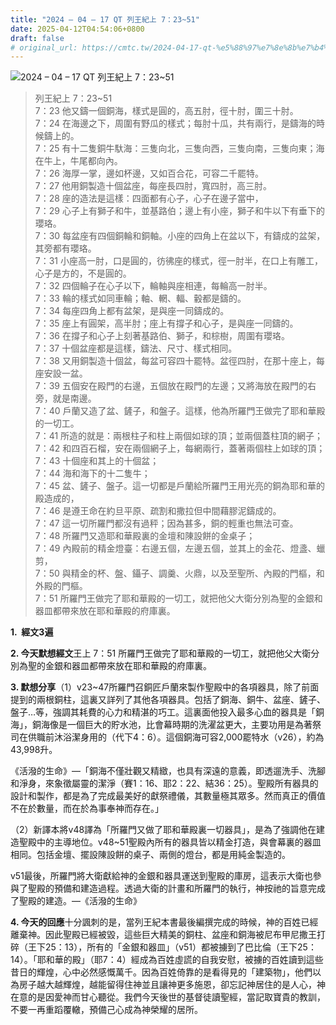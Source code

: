 ```yaml
---
title: "2024 – 04 – 17 QT 列王紀上 7：23~51"
date: 2025-04-12T04:54:06+0800
draft: false
# original_url: https://cmtc.tw/2024-04-17-qt-%e5%88%97%e7%8e%8b%e7%b4%80%e4%b8%8a-7%ef%bc%9a2351
---
```


![2024 – 04 – 17 QT 列王紀上 7：23~51](/images/qt.jpg  "2024 – 04 – 17 QT 列王紀上 7：23~51")

> 列王紀上 7：23~51  
> 7：23 他又鑄一個銅海，樣式是圓的，高五肘，徑十肘，圍三十肘。  
> 7：24 在海邊之下，周圍有野瓜的樣式；每肘十瓜，共有兩行，是鑄海的時候鑄上的。  
> 7：25 有十二隻銅牛馱海：三隻向北，三隻向西，三隻向南，三隻向東；海在牛上，牛尾都向內。  
> 7：26 海厚一掌，邊如杯邊，又如百合花，可容二千罷特。  
> 7：27 他用銅製造十個盆座，每座長四肘，寬四肘，高三肘。  
> 7：28 座的造法是這樣：四面都有心子，心子在邊子當中，  
> 7：29 心子上有獅子和牛，並基路伯；邊上有小座，獅子和牛以下有垂下的瓔珞。  
> 7：30 每盆座有四個銅輪和銅軸。小座的四角上在盆以下，有鑄成的盆架，其旁都有瓔珞。  
> 7：31 小座高一肘，口是圓的，彷彿座的樣式，徑一肘半，在口上有雕工，心子是方的，不是圓的。  
> 7：32 四個輪子在心子以下，輪軸與座相連，每輪高一肘半。  
> 7：33 輪的樣式如同車輪；軸、輞、輻、轂都是鑄的。  
> 7：34 每座四角上都有盆架，是與座一同鑄成的。  
> 7：35 座上有圓架，高半肘；座上有撐子和心子，是與座一同鑄的。  
> 7：36 在撐子和心子上刻著基路伯、獅子，和棕樹，周圍有瓔珞。  
> 7：37 十個盆座都是這樣，鑄法、尺寸、樣式相同。  
> 7：38 又用銅製造十個盆，每盆可容四十罷特。盆徑四肘，在那十座上，每座安設一盆。  
> 7：39 五個安在殿門的右邊，五個放在殿門的左邊；又將海放在殿門的右旁，就是南邊。  
> 7：40 戶蘭又造了盆、鏟子，和盤子。這樣，他為所羅門王做完了耶和華殿的一切工。  
> 7：41 所造的就是：兩根柱子和柱上兩個如球的頂；並兩個蓋柱頂的網子；  
> 7：42 和四百石榴，安在兩個網子上，每網兩行，蓋著兩個柱上如球的頂；  
> 7：43 十個座和其上的十個盆；  
> 7：44 海和海下的十二隻牛；  
> 7：45 盆、鏟子、盤子。這一切都是戶蘭給所羅門王用光亮的銅為耶和華的殿造成的，  
> 7：46 是遵王命在約旦平原、疏割和撒拉但中間藉膠泥鑄成的。  
> 7：47 這一切所羅門都沒有過秤；因為甚多，銅的輕重也無法可查。  
> 7：48 所羅門又造耶和華殿裏的金壇和陳設餅的金桌子；  
> 7：49 內殿前的精金燈臺：右邊五個，左邊五個，並其上的金花、燈盞、蠟剪，  
> 7：50 與精金的杯、盤、鑷子、調羹、火鼎，以及至聖所、內殿的門樞，和外殿的門樞。  
> 7：51 所羅門王做完了耶和華殿的一切工，就把他父大衛分別為聖的金銀和器皿都帶來放在耶和華殿的府庫裏。

**1.  經文3遍**

**2. 今天默想經文**王上 7：51 所羅門王做完了耶和華殿的一切工，就把他父大衛分別為聖的金銀和器皿都帶來放在耶和華殿的府庫裏。

**3. 默想分享**（1）v23~47所羅門召銅匠戶蘭來製作聖殿中的各項器具，除了前面提到的兩根銅柱，這裏又詳列了其他各項器具。包括了銅海、銅牛、盆座、鏟子、盤子…等，強調其耗費的心力和精湛的巧工。這裏面他投入最多心血的器具是「銅海」，銅海像是一個巨大的貯水池，比會幕時期的洗濯盆更大，主要功用是為著祭司在供職前沐浴潔身用的（代下4：6）。這個銅海可容2,000罷特水（v26），約為43,998升。

《活潑的生命》—「銅海不僅壯觀又精緻，也具有深遠的意義，即透遛洗手、洗腳和淨身，來象徵屬靈的潔淨（賽1：16、耶2：22、結36：25）。聖殿所有器具的設計和製作，都是為了完成最美好的獻祭禮儀，其數量極其眾多。然而真正的價值不在於數量，而在於為事奉神而存在。」

（2）新譯本將v48譯為「所羅門又做了耶和華殿裏一切器具」，是為了強調他在建造聖殿中的主導地位。v48~51聖殿內所有的器具皆以精金打造，與會幕裏的器皿相同。包括金壇、擺設陳設餅的桌子、兩側的燈台，都是用純金製造的。

v51最後，所羅門將大衛獻給神的金銀和器具運送到聖殿的庫房，這表示大衛也參與了聖殿的預備和建造過程。透過大衛的計畫和所羅門的執行，神按祂的旨意完成了聖殿的建造。—《活潑的生命》

**4. 今天的回應**十分諷刺的是，當列王紀本書最後編撰完成的時候，神的百姓已經離棄神。因此聖殿已經被毀，這些巨大精美的銅柱、盆座和銅海被尼布甲尼撒王打碎（王下25：13），所有的「金銀和器皿」（v51）都被擄到了巴比倫（王下25：14）。「耶和華的殿」（耶7：4）經成為百姓虛謊的自我安慰，被擄的百姓讀到這些昔日的輝煌，心中必然感慨萬千。因為百姓倚靠的是看得見的「建築物」，他們以為房子越大越輝煌，越能留得住神並且讓神更多施恩，卻忘記神居住的是人心，神在意的是因愛神而甘心聽從。我們今天後世的基督徒讀聖經，當記取寶貴的教訓，不要一再重蹈覆轍，預備己心成為神榮耀的居所。